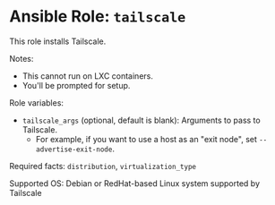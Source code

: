 # Ansible Role: `tailscale`

This role installs Tailscale.

Notes:

- This cannot run on LXC containers.
- You'll be prompted for setup.

Role variables:

- `tailscale_args` (optional, default is blank): Arguments to pass to Tailscale.
  - For example, if you want to use a host as an "exit node", set `--advertise-exit-node`.

Required facts: `distribution`, `virtualization_type`

Supported OS: Debian or RedHat-based Linux system supported by Tailscale
